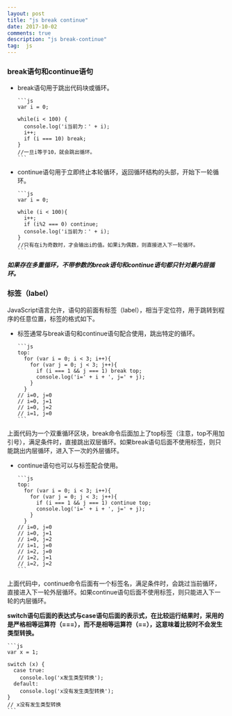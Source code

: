 ```yaml
---
layout: post
title: "js break continue"
date: 2017-10-02
comments: true
description: "js break-continue"
tag:  js
---
```


### break语句和continue语句

- break语句用于跳出代码块或循环。

      ```js
      var i = 0;

      while(i < 100) {
        console.log('i当前为：' + i);
        i++;
        if (i === 10) break;
      }
      //一旦i等于10，就会跳出循环。
      ```

- continue语句用于立即终止本轮循环，返回循环结构的头部，开始下一轮循环。

      ```js
      var i = 0;

      while (i < 100){
        i++;
        if (i%2 === 0) continue;
        console.log('i当前为：' + i);
      }
      //只有在i为奇数时，才会输出i的值。如果i为偶数，则直接进入下一轮循环。
      ```

***如果存在多重循环，不带参数的break语句和continue语句都只针对最内层循环。***

### 标签（label）

JavaScript语言允许，语句的前面有标签（label），相当于定位符，用于跳转到程序的任意位置，标签的格式如下。

- 标签通常与break语句和continue语句配合使用，跳出特定的循环。

      ```js
      top:
        for (var i = 0; i < 3; i++){
          for (var j = 0; j < 3; j++){
            if (i === 1 && j === 1) break top;
            console.log('i=' + i + ', j=' + j);
          }
        }
      // i=0, j=0
      // i=0, j=1
      // i=0, j=2
      // i=1, j=0
      ```

上面代码为一个双重循环区块，break命令后面加上了top标签（注意，top不用加引号），满足条件时，直接跳出双层循环。如果break语句后面不使用标签，则只能跳出内层循环，进入下一次的外层循环。

- continue语句也可以与标签配合使用。

      ```js
      top:
        for (var i = 0; i < 3; i++){
          for (var j = 0; j < 3; j++){
            if (i === 1 && j === 1) continue top;
            console.log('i=' + i + ', j=' + j);
          }
        }
      // i=0, j=0
      // i=0, j=1
      // i=0, j=2
      // i=1, j=0
      // i=2, j=0
      // i=2, j=1
      // i=2, j=2
      ```

上面代码中，continue命令后面有一个标签名，满足条件时，会跳过当前循环，直接进入下一轮外层循环。如果continue语句后面不使用标签，则只能进入下一轮的内层循环。

**switch语句后面的表达式与case语句后面的表示式，在比较运行结果时，采用的是严格相等运算符（===），而不是相等运算符（==），这意味着比较时不会发生类型转换。**

    ```js
    var x = 1;

    switch (x) {
      case true:
        console.log('x发生类型转换');
      default:
        console.log('x没有发生类型转换');
    }
    // x没有发生类型转换
    ```
